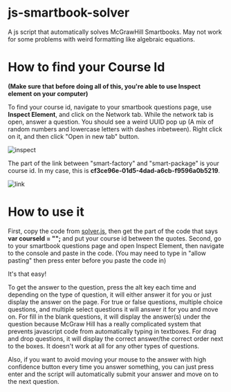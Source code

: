 # js-smartbook-solver
A js script that automatically solves McGrawHill Smartbooks. May not work for some problems with weird formatting like algebraic equations.

# How to find your Course Id
**(Make sure that before doing all of this, you're able to use Inspect element on your computer)**

To find your course id, navigate to your smartbook questions page, use **Inspect Element**, and click on the Network tab. While the network tab is open, answer a question. You should see a weird UUID pop up (A mix of random numbers and lowercase letters with dashes inbetween). Right click on it, and then click "Open in new tab" button.

![inspect](https://github.com/rainbrot/js-smartbook-solver/blob/main/inspect.png?raw=true)

The part of the link between "smart-factory" and "smart-package" is your course id. In my case, this is **cf3ce96e-01d5-4dad-a6cb-f9596a0b5219**.

![link](https://github.com/rainbrot/js-smartbook-solver/blob/main/link.png?raw=true)

# How to use it
First, copy the code from [solver.js](https://github.com/rainbrot/js-smartbook-solver/blob/main/solver.js), then get the part of the code that says **var courseId = "";** and put your course id between the quotes.
Second, go to your smartbook questions page and open Inspect Element, then navigate to the console and paste in the code. (You may need to type in "allow pasting" then press enter before you paste the code in)

It's that easy!

To get the answer to the question, press the alt key each time and depending on the type of question, it will either answer it for you or just display the answer on the page. For true or false questions, multiple choice questions, and multiple select questions it will answer it for you and move on. For fill in the blank questions, it will display the answer(s) under the question because McGraw Hill has a really complicated system that prevents javascript code from automatically typing in textboxes. For drag and drop questions, it will display the correct answer/the correct order next to the boxes. It doesn't work at all for any other types of questions.

Also, if you want to avoid moving your mouse to the answer with high confidence button every time you answer something, you can just press enter and the script will automatically submit your answer and move on to the next question.
